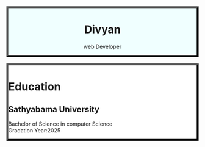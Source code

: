 <html>
<head>
<style>
    .mydiv{
            border: 5px outset black;
            background-color: azure;
            text-align: center;
    }
    .mydiv1{
            border: 5px outset black;
            background-color: white;
    }
</style>
<body>
<div class="mydiv">
<center>
<h1>Divyan</h1>
<p>web Developer</p>
</center>
</div>
<br>
<div class="mydiv1">
<h1>Education</h1>
<h2>Sathyabama University</h2>
<p>Bachelor of Science in computer Science<br>
    Gradation Year:2025
</p>
</div>
</body>
</head>
